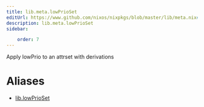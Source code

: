 ```yaml
---
title: lib.meta.lowPrioSet
editUrl: https://www.github.com/nixos/nixpkgs/blob/master/lib/meta.nix#L77C16
description: lib.meta.lowPrioSet
sidebar:

    order: 7
---
```


Apply lowPrio to an attrset with derivations


# Aliases

- [lib.lowPrioSet](reference/lib/lib-lowPrioSet)


